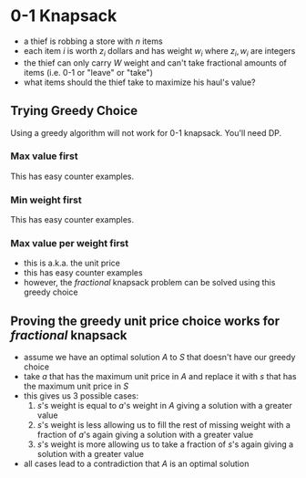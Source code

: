 # 0-1 Knapsack

- a thief is robbing a store with $n$ items
- each item $i$ is worth $z_i$ dollars and has weight $w_i$ where $z_i,w_i$ are integers
- the thief can only carry $W$ weight and can't take fractional amounts of items (i.e. 0-1 or "leave" or "take")
- what items should the thief take to maximize his haul's value?

## Trying Greedy Choice

Using a greedy algorithm will not work for 0-1 knapsack. You'll need DP.

### Max value first

This has easy counter examples.

### Min weight first

This has easy counter examples.

### Max value per weight first 

- this is a.k.a. the unit price
- this has easy counter examples
- however, the *fractional* knapsack problem can be solved using this greedy choice

## Proving the greedy unit price choice works for *fractional* knapsack

- assume we have an optimal solution $A$ to $S$ that doesn't have our greedy choice
- take $a$ that has the maximum unit price in $A$ and replace it with $s$ that has the maximum unit price in $S$
- this gives us 3 possible cases:
  1. $s$'s weight is equal to $a$'s weight in $A$ giving a solution with a greater value 
  2. $s$'s weight is less allowing us to fill the rest of missing weight with a fraction of $a$'s again giving a solution with a greater value 
  3. $s$'s weight is more allowing us to take a fraction of $s$​'s again giving a solution with a greater value 
- all cases lead to a contradiction that $A$ is an optimal solution 